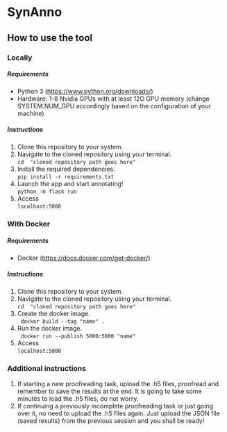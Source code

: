 # SynAnno

## How to use the tool
### Locally
##### Requirements
- Python 3 (https://www.python.org/downloads/)
- Hardware: 1-8 Nvidia GPUs with at least 12G GPU memory (change SYSTEM.NUM_GPU accordingly based on the configuration of your machine)
##### Instructions
1. Clone this repository to your system.</li>
2. Navigate to the cloned repository using your terminal. </br>
``` cd  "cloned repository path goes here" ```
3. Install the required dependencies. </br>
```pip install -r requirements.txt```
4. Launch the app and start annotating!</br>
```python -m flask run``` 
5. Access </br>
```localhost:5000``` 

### With Docker
##### Requirements
- Docker (https://docs.docker.com/get-docker/)
##### Instructions 
1. Clone this repository to your system.</li>
2. Navigate to the cloned repository using your terminal. </br>
``` cd  "cloned repository path goes here" ```
3. Create the docker image. </br>
``` docker build --tag "name" .```
4. Run the docker image. </br>
``` docker run --publish 5000:5000 "name"```
5. Access </br>
```localhost:5000```

### Additional instructions
1. If starting a new proofreading task, upload the .h5 files, proofread and remember to save the results at the end. It is going to take some minutes to load the .h5 files, do not worry. 
2. If continuing a previously incomplete proofreading task or just going over it, no need to upload the .h5 files again. Just upload the JSON file (saved results) from the previous session and you shall be ready!
